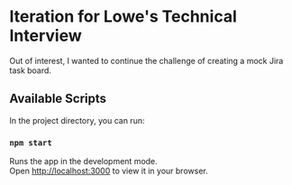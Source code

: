 # Iteration for Lowe's Technical Interview

Out of interest, I wanted to continue the challenge of creating a mock Jira task board.

## Available Scripts

In the project directory, you can run:

### `npm start`

Runs the app in the development mode.\
Open [http://localhost:3000](http://localhost:3000) to view it in your browser.
